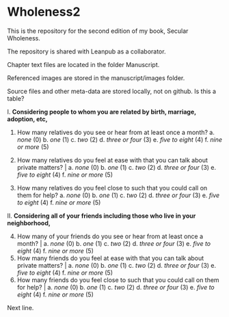# Wholeness2

This is the repository for the second edition of my book, Secular Wholeness.

The repository is shared with Leanpub as a collaborator.

Chapter text files are located in the folder Manuscript.

Referenced images are stored in the manuscript/images folder.

Source files and other meta-data are stored locally, not on github.
Is this a table?

I. **Considering people to whom you are related by birth, marriage, adoption, etc,**

  1. How many relatives do you see or hear from at least once a month?
     a. *none* (0)
     b. *one* (1)
     c. *two* (2)
     d. *three or four* (3)
     e. *five to eight* (4)
     f. *nine or more* (5)

  2. How many relatives do you feel at ease with that you can talk about private matters? |
     a. *none* (0)
     b. *one* (1)
     c. *two* (2)
     d. *three or four* (3)
     e. *five to eight* (4)
     f. *nine or more* (5)

  3. How many relatives do you feel close to such that you could call on them for help?
     a. *none* (0)
     b. *one* (1)
     c. *two* (2)
     d. *three or four* (3)
     e. *five to eight* (4)
     f. *nine or more* (5)

II. **Considering all of your friends including those who live in your neighborhood,**

  4. How many of your friends do you see or hear from at least once a month?              |
     a. *none* (0)
     b. *one* (1)
     c. *two* (2)
     d. *three or four* (3)
     e. *five to eight* (4)
     f. *nine or more* (5)
  5. How many friends do you feel at ease with that you can talk about private matters?   |
     a. *none* (0)
     b. *one* (1)
     c. *two* (2)
     d. *three or four* (3)
     e. *five to eight* (4)
     f. *nine or more* (5)
  6. How many friends do you feel close to such that you could call on them for help?     |
     a. *none* (0)
     b. *one* (1)
     c. *two* (2)
     d. *three or four* (3)
     e. *five to eight* (4)
     f. *nine or more* (5)

Next line.
